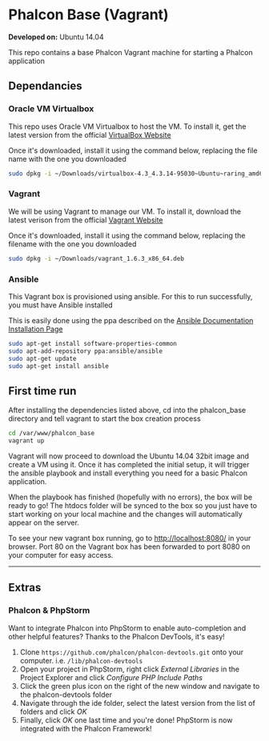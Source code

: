 # Phalcon Base (Vagrant)

**Developed on:** Ubuntu 14.04

This repo contains a base Phalcon Vagrant machine for starting a Phalcon application

## Dependancies

### Oracle VM Virtualbox

This repo uses Oracle VM Virtualbox to host the VM. To install it, get the latest version from the official [VirtualBox Website](https://www.virtualbox.org/wiki/Linux_Downloads)

Once it's downloaded, install it using the command below, replacing the file name with the one you downloaded

````bash
sudo dpkg -i ~/Downloads/virtualbox-4.3_4.3.14-95030~Ubuntu~raring_amd64.deb
````

### Vagrant

We will be using Vagrant to manage our VM. To install it, download the latest verison from the official [Vagrant Website](http://www.vagrantup.com/downloads.html)

Once it's downloaded, install it using the command below, replacing the filename with the one you downloaded

````bash
sudo dpkg -i ~/Downloads/vagrant_1.6.3_x86_64.deb
````

### Ansible

This Vagrant box is provisioned using ansible. For this to run successfully, you must have Ansible installed

This is easily done using the ppa described on the [Ansible Documentation Installation Page](http://docs.ansible.com/intro_installation.html)

````bash
sudo apt-get install software-properties-common
sudo apt-add-repository ppa:ansible/ansible
sudo apt-get update
sudo apt-get install ansible
````

## First time run

After installing the dependencies listed above, cd into the phalcon_base directory and tell vagrant to start the box creation process

````bash
cd /var/www/phalcon_base
vagrant up
````

Vagrant will now proceed to download the Ubuntu 14.04 32bit image and create a VM using it. Once it has completed the initial setup, it will trigger the ansible playbook and install everything you need for a basic Phalcon application.

When the playbook has finished (hopefully with no errors), the box will be ready to go! The htdocs folder will be synced to the box so you just have to start working on your local machine and the changes will automatically appear on the server.

To see your new vagrant box running, go to [http://localhost:8080/](http://localhost:8080/) in your browser. Port 80 on the Vagrant box has been forwarded to port 8080 on your computer for easy access.

---

## Extras

### Phalcon & PhpStorm

Want to integrate Phalcon into PhpStorm to enable auto-completion and other helpful features? Thanks to the Phalcon DevTools, it's easy!

1. Clone `https://github.com/phalcon/phalcon-devtools.git` onto your computer. i.e. `/lib/phalcon-devtools`
2. Open your project in PhpStorm, right click *External Libraries* in the Project Explorer and click *Configure PHP Include Paths*
3. Click the green plus icon on the right of the new window and navigate to the phalcon-devtools folder
4. Navigate through the ide folder, select the latest version from the list of folders and click *OK*
5. Finally, click *OK* one last time and you're done! PhpStorm is now integrated with the Phalcon Framework!
